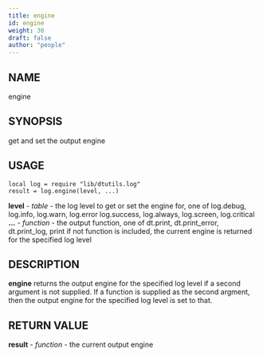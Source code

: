```yaml
---
title: engine
id: engine
weight: 30
draft: false
author: "people"
---
```


## NAME

engine

## SYNOPSIS

get and set the output engine

## USAGE
```
local log = require "lib/dtutils.log"
result = log.engine(level, ...)
```
**level** - _table_ - the log level to get or set the engine for, one of log.debug, log.info, log.warn, log.error
log.success, log.always, log.screen, log.critical  
**...** - _function_ - the output function, one of dt.print, dt.print_error, dt.print_log, print
if not function is included, the current engine is returned for the specified log level

## DESCRIPTION

**engine** returns the output engine for the specified log level if a second argument is not
supplied.  If a function is supplied as the second argment, then the output engine for the specified log level
is set to that.

## RETURN VALUE

**result** - _function_ - the current output engine
